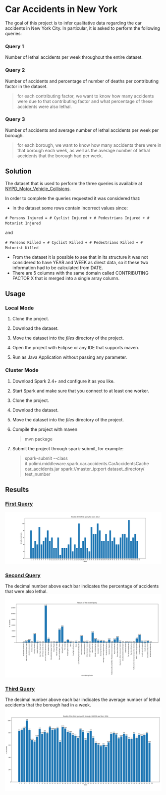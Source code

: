 # Car Accidents in New York
The goal of this project is to infer qualitative data regarding the car accidents in New York City. In particular, it is asked to perform the following queries:
### Query 1
Number of lethal accidents per week throughout the entire dataset. 
### Query 2
Number  of  accidents  and  percentage  of  number  of  deaths  per  contributing  factor  in  the dataset.
> for each contributing factor, we want to know how many accidents were due to that  contributing factor and what percentage of these accidents were also lethal.

### Query 3
Number of accidents and average number of lethal accidents per week per borough.
> for  each  borough,  we  want  to  know how  many  accidents  there  were  in that borough each  week,  as  well  as  the  average  number  of  lethal  accidents  that  the borough had per week.

## Solution
The dataset that is used to perform the three queries is available at [NYPD_Motor_Vehicle_Collisions](http://ssmgames.altervista.org/NYPD_Motor_Vehicle_Collisions.csv).

In order to complete the queries requested it was considered that:
- In the dataset some rows contain incorrect values since:

 `# Persons Injured = # Cyclist Injured + # Pedestrians Injured + # Motorist Injured `
  
  and 
 
 `# Persons Killed = # Cyclist Killed + # Pedestrians Killed + # Motorist Killed `

- From the dataset it is possible to see that in its structure it was not considered to have YEAR and WEEK as direct data, so it these two information had to be calculated from DATE.
- There are 5 columns with the same domain called CONTRIBUTING FACTOR X that is merged into a single array column.

## Usage

### Local Mode
1. Clone the project.

2. Download the dataset.

3. Move the dataset into the *files* directory of the project.

4. Open the project with Eclipse or any IDE that  supports maven.

5. Run as Java Application without passing any parameter.

### Cluster Mode
1. Download Spark 2.4+ and configure it as you like.

2. Start Spark and make sure that you connect to at least one worker.

3. Clone the project.

4. Download the dataset.

5. Move the dataset into the *files* directory of the project.

6. Compile the project with maven

     > mvn package

6. Submit the project through spark-submit, for example:
     > spark-submit --class it.polimi.middleware.spark.car.accidents.CarAccidentsCache car_accidents.jar spark://master_ip:port dataset_directory/ test_number 
     
## Results
### [First Query](https://github.com/StevenSalazarM/Apache-Spark-Car-Accidents-in-NY/blob/master/results/show_q1.md)
![](https://github.com/StevenSalazarM/Apache-Spark-Car-Accidents-in-NY/blob/master/results/first_query.png)

### [Second Query](https://github.com/StevenSalazarM/Apache-Spark-Car-Accidents-in-NY/blob/master/results/show_q2.md)
The decimal number above each bar indicates the percentage of accidents that were also lethal.
![](https://github.com/StevenSalazarM/Apache-Spark-Car-Accidents-in-NY/blob/master/results/second_query.png)

### [Third Query](https://github.com/StevenSalazarM/Apache-Spark-Car-Accidents-in-NY/blob/master/results/show_q3.md)
The decimal number above each bar indicates the average number of lethal accidents that the borough had in a week.
![](https://github.com/StevenSalazarM/Apache-Spark-Car-Accidents-in-NY/blob/master/results/third_query.png)
